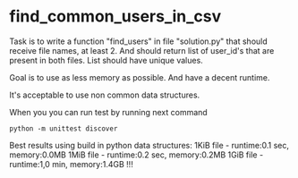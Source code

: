 # find_common_users_in_csv
Task is to write a function "find_users" in file "solution.py" that should receive file names, at least 2.
And should return list of user_id's that are present in both files. List should have unique values.

Goal is to use as less memory as possible. And have a decent runtime.

It's acceptable to use non common data structures.

When you you can run test by running next command
```
python -m unittest discover
```

Best results using build in python data structures:
1KiB file - runtime:0.1 sec, memory:0.0MB
1MiB file - runtime:0.2 sec, memory:0.2MB
1GiB file - runtime:1,0 min, memory:1.4GB !!!